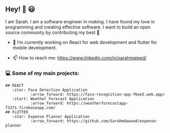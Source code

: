 ## Hey! :raising_hand: :smiley:

I am Sarah. I am a software engineer in making. I have found my love in programming and creating effective software.
I want to build an open source community by contributing my best :raised_hands: 


- 🔭 I’m currently working on React for web development and flutter for mobile development.

- 📫 How to reach me: https://www.linkedin.com/in/sarahmajeed/

### :computer: Some of my main projects:
    ## REACT
       :star: Face Detection Application 
               :arrow_forward: https://face-recognition-app-f6ee5.web.app/
       :start: Weather Forecast Application
               :arrow_forward: https://weatherforecastapp-f3371.firebaseapp.com/
    ## FLUTTER
       :star: Expense Planner Application
               :arrow_forward: https://github.com/Sarahmdawood/expense-planner

